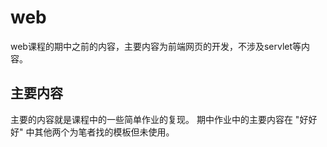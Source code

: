 # web
web课程的期中之前的内容，主要内容为前端网页的开发，不涉及servlet等内容。

## 主要内容
主要的内容就是课程中的一些简单作业的复现。
期中作业中的主要内容在 "好好好" 中其他两个为笔者找的模板但未使用。
